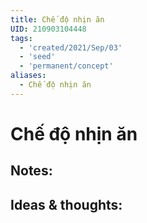 ```yaml
---
title: Chế độ nhịn ăn
UID: 210903104448
tags:
  - 'created/2021/Sep/03'
  - 'seed'
  - 'permanent/concept'
aliases:
  - Chế độ nhịn ăn
---
```

# Chế độ nhịn ăn

## Notes:


## Ideas & thoughts:
